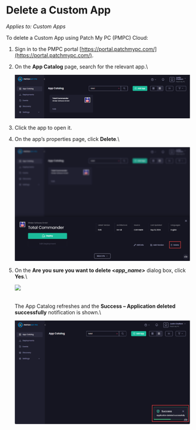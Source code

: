 # Delete a Custom App

_Applies to: Custom Apps_

To delete a Custom App using Patch My PC (PMPC) Cloud:

1. Sign in to the PMPC portal [https://portal.patchmypc.com/](https://portal.patchmypc.com/).
2.  On the **App Catalog** page, search for the relevant app.\\

    ![Searching for your Custom App](<../../.gitbook/assets/image-(468) (1).png>)
3. Click the app to open it.
4.  On the app’s properties page, click **Delete**.\\

    ![Clicking “Delete”](<../../.gitbook/assets/image-(469) (1).png>)
5.  On the **Are you sure you want to delete <**_**app\_name>**_ dialog box, click **Yes**.\\

    ![](../../.gitbook/assets/image-\(470\).png)

    \
    The App Catalog refreshes and the **Success – Application deleted successfully** notification is shown.\\

    ![“Success – Application deleted successfully” notification](<../../.gitbook/assets/image-(471) (1).png>)

